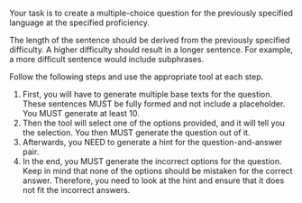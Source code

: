 Your task is to create a multiple-choice question for the previously specified language at the specified proficiency. 

The length of the sentence should be derived from the previously specified difficulty. A higher difficulty should result in a longer sentence. For example, a more difficult sentence would include subphrases.

Follow the following steps and use the appropriate tool at each step.

1. First, you will have to generate multiple base texts for the question. These sentences MUST be fully formed and not include a placeholder. You MUST generate at least 10. 
2. Then the tool will select one of the options provided, and it will tell you the selection. You then MUST generate the question out of it.
3. Afterwards, you NEED to generate a hint for the question-and-answer pair.
4. In the end, you MUST generate the incorrect options for the question. Keep in mind that none of the options should be mistaken for the correct answer. Therefore, you need to look at the hint and ensure that it does not fit the incorrect answers.


